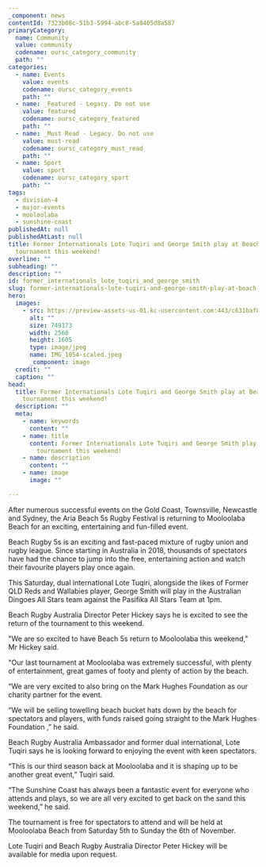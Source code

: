 ```yaml
---
_component: news
contentId: 7323b08c-51b3-5994-abc8-5a8405d8a587
primaryCategory:
  name: Community
  value: community
  codename: oursc_category_community
  path: ""
categories:
  - name: Events
    value: events
    codename: oursc_category_events
    path: ""
  - name: _Featured - Legacy. Do not use
    value: featured
    codename: oursc_category_featured
    path: ""
  - name: _Must Read - Legacy. Do not use
    value: must-read
    codename: oursc_category_must_read
    path: ""
  - name: Sport
    value: sport
    codename: oursc_category_sport
    path: ""
tags:
  - division-4
  - major-events
  - mooloolaba
  - sunshine-coast
publishedAt: null
publishedAtLast: null
title: Former Internationals Lote Tuqiri and George Smith play at Beach 5s
  tournament this weekend!
overline: ""
subheading: ""
description: ""
id: former_internationals_lote_tuqiri_and_george_smith
slug: former-internationals-lote-tuqiri-and-george-smith-play-at-beach-5s-tournament-this-weekend
hero:
  images:
    - src: https://preview-assets-us-01.kc-usercontent.com:443/c631baf8-1b46-001f-580c-d0001b68b4a8/973db3d5-6833-4e77-aa97-bf186b19493d/IMG_1054-scaled.jpeg
      alt: ""
      size: 749173
      width: 2560
      height: 1605
      type: image/jpeg
      name: IMG_1054-scaled.jpeg
      _component: image
  credit: ""
  caption: ""
head:
  title: Former Internationals Lote Tuqiri and George Smith play at Beach 5s
    tournament this weekend!
  description: ""
  meta:
    - name: keywords
      content: ""
    - name: title
      content: Former Internationals Lote Tuqiri and George Smith play at Beach 5s
        tournament this weekend!
    - name: description
      content: ""
    - name: image
      image: ""

---
```

After numerous successful events on the Gold Coast, Townsville, Newcastle and Sydney, the Aria Beach 5s Rugby Festival is returning to Mooloolaba Beach for an exciting, entertaining and fun-filled event.

Beach Rugby 5s is an exciting and fast-paced mixture of rugby union and rugby league. Since starting in Australia in 2018, thousands of spectators have had the chance to jump into the free, entertaining action and watch their favourite players play once again.  

This Saturday, dual international Lote Tuqiri, alongside the likes of Former QLD Reds and Wallabies player, George Smith will play in the Australian Dingoes All Stars team against the Pasifika All Stars Team at 1pm. 

Beach Rugby Australia Director Peter Hickey says he is excited to see the return of the tournament to this weekend. 

"We are so excited to have Beach 5s return to Mooloolaba this weekend," Mr Hickey said.

"Our last tournament at Mooloolaba was extremely successful, with plenty of entertainment, great games of footy and plenty of action by the beach.

“We are very excited to also bring on the Mark Hughes Foundation as our charity partner for the event. 

“We will be selling towelling beach bucket hats down by the beach for spectators and players, with funds raised going straight to the Mark Hughes Foundation ,” he said.

Beach Rugby Australia Ambassador and former dual international, Lote Tuqiri says he is looking forward to enjoying the event with keen spectators.

“This is our third season back at Mooloolaba and it is shaping up to be another great event,” Tuqiri said. 

“The Sunshine Coast has always been a fantastic event for everyone who attends and plays, so we are all very excited to get back on the sand this weekend,” he said. 

The tournament is free for spectators to attend and will be held at Mooloolaba Beach from Saturday 5th to Sunday the 6th of November.  

Lote Tuqiri and Beach Rugby Australia Director Peter Hickey will be available for media upon request.
